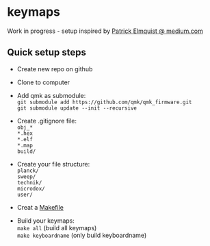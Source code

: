 # keymaps

Work in progress - setup inspired by [Patrick Elmquist @ medium.com](https://medium.com/@patrick.elmquist/separate-keymap-repo-for-qmk-136ff5a419bd)

## Quick setup steps
- Create new repo on github

- Clone to computer

- Add qmk as submodule:  
  `git submodule add https://github.com/qmk/qmk_firmware.git`  
  `git submodule update --init --recursive`  

- Create .gitignore file:  
  `obj_*`  
  `*.hex`  
  `*.elf`  
  `*.map`  
  `build/`  

- Create your file structure:  
  `planck/`  
  `sweep/`  
  `technik/`  
  `microdox/`  
  `user/`  

- Creat a [Makefile](https://github.com/brianoverby/keymaps/blob/main/Makefile)  

- Build your keymaps:  
  `make all` (build all keymaps)    
  `make keyboardname` (only build keyboardname)  

